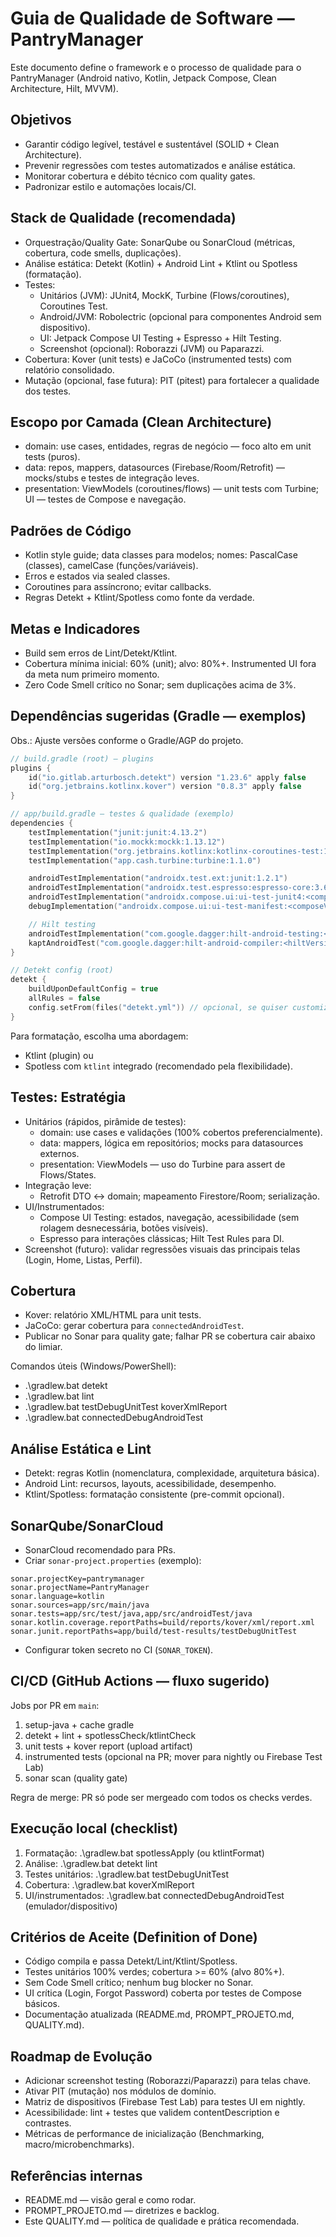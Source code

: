# Guia de Qualidade de Software — PantryManager

Este documento define o framework e o processo de qualidade para o PantryManager (Android nativo, Kotlin, Jetpack Compose, Clean Architecture, Hilt, MVVM).

## Objetivos

- Garantir código legível, testável e sustentável (SOLID + Clean Architecture).
- Prevenir regressões com testes automatizados e análise estática.
- Monitorar cobertura e débito técnico com quality gates.
- Padronizar estilo e automações locais/CI.

## Stack de Qualidade (recomendada)

- Orquestração/Quality Gate: SonarQube ou SonarCloud (métricas, cobertura, code smells, duplicações).
- Análise estática: Detekt (Kotlin) + Android Lint + Ktlint ou Spotless (formatação).
- Testes:
  - Unitários (JVM): JUnit4, MockK, Turbine (Flows/coroutines), Coroutines Test.
  - Android/JVM: Robolectric (opcional para componentes Android sem dispositivo).
  - UI: Jetpack Compose UI Testing + Espresso + Hilt Testing.
  - Screenshot (opcional): Roborazzi (JVM) ou Paparazzi.
- Cobertura: Kover (unit tests) e JaCoCo (instrumented tests) com relatório consolidado.
- Mutação (opcional, fase futura): PIT (pitest) para fortalecer a qualidade dos testes.

## Escopo por Camada (Clean Architecture)

- domain: use cases, entidades, regras de negócio — foco alto em unit tests (puros).
- data: repos, mappers, datasources (Firebase/Room/Retrofit) — mocks/stubs e testes de integração leves.
- presentation: ViewModels (coroutines/flows) — unit tests com Turbine; UI — testes de Compose e navegação.

## Padrões de Código

- Kotlin style guide; data classes para modelos; nomes: PascalCase (classes), camelCase (funções/variáveis).
- Erros e estados via sealed classes.
- Coroutines para assíncrono; evitar callbacks.
- Regras Detekt + Ktlint/Spotless como fonte da verdade.

## Metas e Indicadores

- Build sem erros de Lint/Detekt/Ktlint.
- Cobertura mínima inicial: 60% (unit); alvo: 80%+. Instrumented UI fora da meta num primeiro momento.
- Zero Code Smell crítico no Sonar; sem duplicações acima de 3%.

## Dependências sugeridas (Gradle — exemplos)

Obs.: Ajuste versões conforme o Gradle/AGP do projeto.

```kotlin
// build.gradle (root) — plugins
plugins {
    id("io.gitlab.arturbosch.detekt") version "1.23.6" apply false
    id("org.jetbrains.kotlinx.kover") version "0.8.3" apply false
}
```

```kotlin
// app/build.gradle — testes & qualidade (exemplo)
dependencies {
    testImplementation("junit:junit:4.13.2")
    testImplementation("io.mockk:mockk:1.13.12")
    testImplementation("org.jetbrains.kotlinx:kotlinx-coroutines-test:1.8.1")
    testImplementation("app.cash.turbine:turbine:1.1.0")

    androidTestImplementation("androidx.test.ext:junit:1.2.1")
    androidTestImplementation("androidx.test.espresso:espresso-core:3.6.1")
    androidTestImplementation("androidx.compose.ui:ui-test-junit4:<composeVersion>")
    debugImplementation("androidx.compose.ui:ui-test-manifest:<composeVersion>")

    // Hilt testing
    androidTestImplementation("com.google.dagger:hilt-android-testing:<hiltVersion>")
    kaptAndroidTest("com.google.dagger:hilt-android-compiler:<hiltVersion>")
}
```

```kotlin
// Detekt config (root)
detekt {
    buildUponDefaultConfig = true
    allRules = false
    config.setFrom(files("detekt.yml")) // opcional, se quiser customizar
}
```

Para formatação, escolha uma abordagem:

- Ktlint (plugin) ou
- Spotless com `ktlint` integrado (recomendado pela flexibilidade).

## Testes: Estratégia

- Unitários (rápidos, pirâmide de testes):
  - domain: use cases e validações (100% cobertos preferencialmente).
  - data: mappers, lógica em repositórios; mocks para datasources externos.
  - presentation: ViewModels — uso do Turbine para assert de Flows/States.
- Integração leve:
  - Retrofit DTO ↔ domain; mapeamento Firestore/Room; serialização.
- UI/Instrumentados:
  - Compose UI Testing: estados, navegação, acessibilidade (sem rolagem desnecessária, botões visíveis).
  - Espresso para interações clássicas; Hilt Test Rules para DI.
- Screenshot (futuro): validar regressões visuais das principais telas (Login, Home, Listas, Perfil).

## Cobertura

- Kover: relatório XML/HTML para unit tests.
- JaCoCo: gerar cobertura para `connectedAndroidTest`.
- Publicar no Sonar para quality gate; falhar PR se cobertura cair abaixo do limiar.

Comandos úteis (Windows/PowerShell):

- .\gradlew.bat detekt
- .\gradlew.bat lint
- .\gradlew.bat testDebugUnitTest koverXmlReport
- .\gradlew.bat connectedDebugAndroidTest

## Análise Estática e Lint

- Detekt: regras Kotlin (nomenclatura, complexidade, arquitetura básica).
- Android Lint: recursos, layouts, acessibilidade, desempenho.
- Ktlint/Spotless: formatação consistente (pre-commit opcional).

## SonarQube/SonarCloud

- SonarCloud recomendado para PRs.
- Criar `sonar-project.properties` (exemplo):

```properties
sonar.projectKey=pantrymanager
sonar.projectName=PantryManager
sonar.language=kotlin
sonar.sources=app/src/main/java
sonar.tests=app/src/test/java,app/src/androidTest/java
sonar.kotlin.coverage.reportPaths=build/reports/kover/xml/report.xml
sonar.junit.reportPaths=app/build/test-results/testDebugUnitTest
```

- Configurar token secreto no CI (`SONAR_TOKEN`).

## CI/CD (GitHub Actions — fluxo sugerido)

Jobs por PR em `main`:

1) setup-java + cache gradle
2) detekt + lint + spotlessCheck/ktlintCheck
3) unit tests + kover report (upload artifact)
4) instrumented tests (opcional na PR; mover para nightly ou Firebase Test Lab)
5) sonar scan (quality gate)

Regra de merge: PR só pode ser mergeado com todos os checks verdes.

## Execução local (checklist)

1) Formatação: .\gradlew.bat spotlessApply (ou ktlintFormat)
2) Análise: .\gradlew.bat detekt lint
3) Testes unitários: .\gradlew.bat testDebugUnitTest
4) Cobertura: .\gradlew.bat koverXmlReport
5) UI/instrumentados: .\gradlew.bat connectedDebugAndroidTest (emulador/dispositivo)

## Critérios de Aceite (Definition of Done)

- Código compila e passa Detekt/Lint/Ktlint/Spotless.
- Testes unitários 100% verdes; cobertura >= 60% (alvo 80%+).
- Sem Code Smell crítico; nenhum bug blocker no Sonar.
- UI crítica (Login, Forgot Password) coberta por testes de Compose básicos.
- Documentação atualizada (README.md, PROMPT_PROJETO.md, QUALITY.md).

## Roadmap de Evolução

- Adicionar screenshot testing (Roborazzi/Paparazzi) para telas chave.
- Ativar PIT (mutação) nos módulos de domínio.
- Matriz de dispositivos (Firebase Test Lab) para testes UI em nightly.
- Acessibilidade: lint + testes que validem contentDescription e contrastes.
- Métricas de performance de inicialização (Benchmarking, macro/microbenchmarks).

## Referências internas

- README.md — visão geral e como rodar.
- PROMPT_PROJETO.md — diretrizes e backlog.
- Este QUALITY.md — política de qualidade e prática recomendada.
